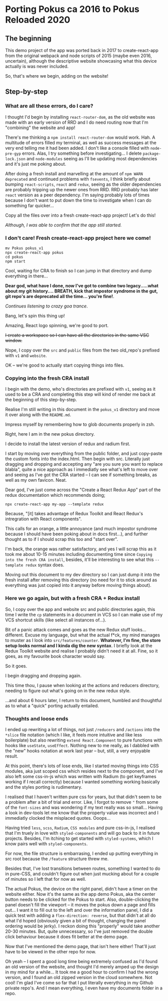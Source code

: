 # Porting Pokus ca 2016 to Pokus Reloaded 2020

## The beginning

This demo project of the app was ported back in 2017 to create-react-app from the original webpack and node scripts of 2015 (maybe even 2016, uncertain), although the descriptive website showcasing what this device actually is was never included.

So, that's where we begin, adding on the website!

## Step-by-step

### What are all these errors, do I care?

I thought I'd begin by installing `react-router-dom`, as the old website was made with an early version of RRD and I do need routing now that I'm "combining" the website and app!

There's me thinking a `npm install react-router-dom` would work. Hah. A multitude of errors filled my terminal, as well as success messages at the very end telling me it had been added. I don't like a console filled with `node-pre-gyp` errors. Alas, I try something before investigating... I delete `package-lock.json` and `node-modules` seeing as I'll be updating most dependencies and it's just me poking about.

After doing a fresh install and marvelling at the amount of `npm WARN deprecated` and continued problems with `fsevents`, I think briefly about bumping `react-scripts`, `react` and `redux`, seeing as the older dependencies are probably tripping up the newer ones from RRD. RRD probably has later `react` version as a peer dependency. I'm saying probably lots of times because I don't want to put down the time to investigate when I can do something far quicker...

Copy all the files over into a fresh create-react-app project!
Let's do this!

_Although, I was able to confirm that the app still started._

### I don't care! Fresh create-react-app project here we come!

```
mv Pokus pokus_v1
npx create-react-app pokus
cd pokus
npm start
```

Cool, waiting for CRA to finish so I can jump in that directory and dump everything in there...

**Dear god, what have I done, now I've got to combine two legacy.....what about my git history.... BREATH, kick that impostor syndrome in the gut, git repo's are deprecated all the time... you're fine!**.

_Continues listening to crazy goa trance_.

Bang, let's spin this thing up!

Amazing, React logo spinning, we're good to port.

~~I create a workspace so I can have all the directories in the same VSC window.~~

Nope, I copy over the `src` and `public` files from the two old_repo's prefixed with `v1` and `website`.

OK – we're good to actually start copying things into files.

### Copying into the fresh CRA install

I begin with the demo, who's directories are prefixed with `v1`, seeing as it used to be a CRA and completing this step will kind of render me back at the beginning of this step-by-step.

Realise I'm still writing in this document in the `pokus_v1` directory and move it over along with the `README.md`.

Impress myself by remembering how to glob documents properly in zsh.

Right, here I am in the new pokus directory.

I decide to install the latest version of redux and radium first.

I start by moving over everything from the public folder, and just copy-paste the custom fonts into the index.html. Then begin with src. Literally just dragging and dropping and accepting any "are you sure you want to replace blabla", quite a nice approach as I immediatly see what's left to move over and seeing as I've got the CRA started – I can see if something breaks, as well as my own favicon. Neat.

Dear god, I've just come across the "Create a React Redux App" part of the redux documentation which recommends doing;

```
npx create-react-app my-app --template redux
```

Because, "[it] takes advantage of Redux Toolkit and React Redux's intregration with React components".

This calls for an orange, a little annoyance (and much impostor syndrome because I should have been poking about in docs first...), and further thought as to if I should scrap this too and "start over".

I'm back, the orange was rather satisfactory, and yes I will scrap this as it took me about 10-15 minutes including documenting time since `Copying into the fresh CRA install`, besides, it'll be interesting to see what this `--template redux` syntax does.

Moving out this document to my dev directory so I can just dump it into the fresh install after removing this directory (no need for it to stick around as everything was just copied into it anyway before moving things about).

### Here we go again, but with a fresh CRA + Redux install

So, I copy over the app and website src and public directories again, this time I write the `cp` statements in a document in VCS so I can make use of my VCS shortcut skills (like select all instances of...).

Bit of a panic attack comes and goes as the new Redux stuff looks... different. Excuse my language, but what the actual f\*ck, my mind manages to muster as I look into `src/features/counter`. **Whatever, I'm fine, the store setup looks normal and I kinda dig the new syntax**. I briefly look at the Redux Toolkit website and realise I probably didn't need it at all. Fine, so it goes, as my favourite book character would say.

So it goes.

I begin dragging and dropping again.

This time thou, I pause when looking at the actions and reducers directory, needing to figure out what's going on in the new redux style.

...and about 6 hours later, I return to this document, humbled and thoughtful as to what a "quick" porting actually entailed.

### Thoughts and loose ends

I ended up rewriting a lot of things, not just `/reducers` and `/actions` into the `*slice` file notation (which I like, it feels more intuitive and like less boilerplate) but also rewriting `extend React.Component` to pure functions with hooks like `useState`, `useEffect`. Nothing new to me really, as I dabbled with the "new" hooks notation at work last year – but, still, a very enjoyable result.

At this point, there's lots of lose ends, like I started moving things into CSS modules, aka just scoped css which resides next to the component, and I've also left some css-in-js which was written with Radium (to get keyframes working if I recall correctly) because I wanted something working basically and the styles porting is rudimentary.

I realised that I haven't written pure css for years, but that didn't seem to be a problem after a bit of trial and error. Like, I forgot to remove `"` from some of the `font-sizes` and was wondering if my text really was so small... Having a look in dev-tools let me know that the property value was incorrect and I immediatly clocked the misplaced quotes. Ooops...

Having tried `less`, `scss`, `Radium`, `CSS modules` and pure css-in-js, I realised that I'm truely in love with `styled-components` and will go back to it in future projects. Besides, I'm itching to get started with `styled-systems`, which I know pairs well with `styled-components`.

For now, the file structure is embarrasing, I ended up putting everything in src root because the `/feature` structure threw me.

Besides that, I've lost transitions between routes, something I wanted to do in pure-CSS, and couldn't figure out when just mucking about for a couple of minutes so I left that for now as well.

The actual Pokus, the device on the right panel, didn't have a timer on the website either. Now it's the same as the app demo Pokus, aka the center button needs to be clicked for the Pokus to start. Also, double-clicking the panel doesn't fill the viewport – it moves the pokus down a page and fills out... I want it to fill out to the left and over the information panel, I did a quick test with adding a `flex-direction: reverse`, but that didn't at all do what I'd hoped (obviously given a bit of thought, changing the panel ordering would be jerky). I reckon doing this "properly" would take another 20-30 minutes. But, quite unnecessary, so I've just removed the double click behaviour because it does fit better at the demo page.

Now that I've mentioned the demo page, that isn't here either! That'll just have to be viewed in the other repo for now.

Oh yeah – I spent a good long time being extremely confused as I'd found an old version of the website, and thought I'd merely amped up the design in my mind for a while... It took me a good hour to confirm I had the wrong version, and I found an old zipped version in the cloud somewhere. Not cool! I'm glad I've come so far that I put literally everything in my Github private repo's. And I mean everything, I even have my documents folder in a repo.
